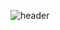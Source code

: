<!-- Read me - Header -->
<!--![header](https://capsule-render.vercel.app/api?type=waving&color=gradient&height=250&animation=fadeIn&section=footer)-->
![header](https://capsule-render.vercel.app/api?type=waving&color=gradient&height=180&animation=fadeIn&text=Hello%World!👋👋👋&fontSize=35)

<!--### Hi there 👋-->

<!--
**jnj570244/jnj570244** is a ✨ _special_ ✨ repository because its `README.md` (this file) appears on your GitHub profile.

Here are some ideas to get you started:

- 🔭 I’m currently working on ...
- 🌱 I’m currently learning ...
- 👯 I’m looking to collaborate on ...
- 🤔 I’m looking for help with ...
- 💬 Ask me about ...
- 📫 How to reach me: ...
- 😄 Pronouns: ...
- ⚡ Fun fact: ...
-->

